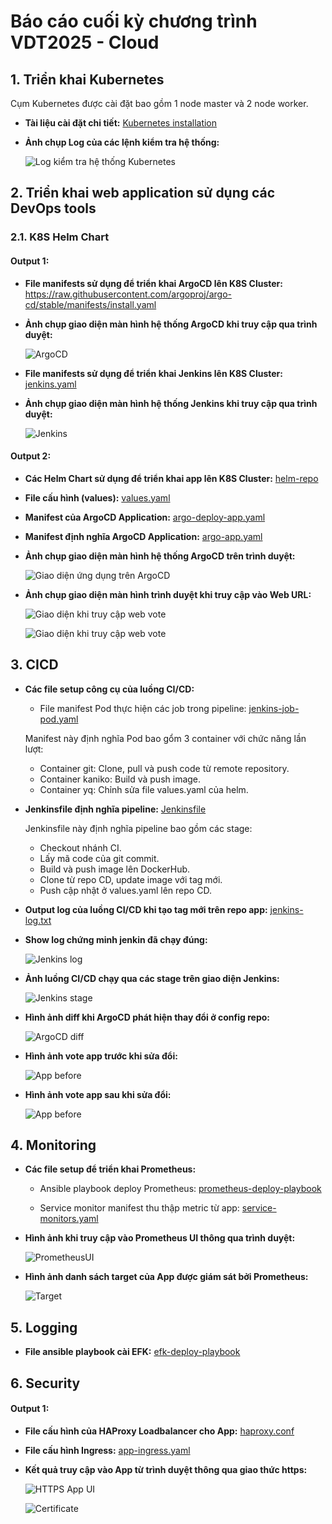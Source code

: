 # Báo cáo cuối kỳ chương trình VDT2025 - Cloud


## 1. Triển khai Kubernetes

Cụm Kubernetes được cài đặt bao gồm 1 node master và 2 node worker. 

* **Tài liệu cài đặt chi tiết:** [Kubernetes installation](https://www.notion.so/Kubernetes-installation-11b3061401cb80b3bf01cd017adf9069?source=copy_link)

* **Ảnh chụp Log của các lệnh kiểm tra hệ thống:**

    ![Log kiểm tra hệ thống Kubernetes](image/image1.png)

## 2. Triển khai web application sử dụng các DevOps tools

### 2.1. K8S Helm Chart 

#### Output 1:

* **File manifests sử dụng để triển khai ArgoCD lên K8S Cluster:** https://raw.githubusercontent.com/argoproj/argo-cd/stable/manifests/install.yaml

* **Ảnh chụp giao diện màn hình hệ thống ArgoCD khi truy cập qua trình duyệt:**

    ![ArgoCD](image/image2.png)

* **File manifests sử dụng để triển khai Jenkins lên K8S Cluster:** [jenkins.yaml](https://github.com/duyquang47/VDT2025/blob/main/manifest/jenkins.yaml)

* **Ảnh chụp giao diện màn hình hệ thống Jenkins khi truy cập qua trình duyệt:**
        
    ![Jenkins](image/image3.png)

#### Output 2:

* **Các Helm Chart sử dụng để triển khai app lên K8S Cluster:** [helm-repo](https://github.com/duyquang47/VDT2025/tree/main/helm)

* **File cấu hình (values):** [values.yaml](https://github.com/duyquang47/VDT2025/blob/main/helm/values.yaml)

* **Manifest của ArgoCD Application:** [argo-deploy-app.yaml](https://github.com/duyquang47/VDT2025-CD/blob/main/manifest/argo-deploy-app-git.yaml)

* **Manifest định nghĩa ArgoCD Application:** [argo-app.yaml](https://github.com/duyquang47/VDT2025/blob/main/manifest/agro-app.yaml) 

* **Ảnh chụp giao diện màn hình hệ thống ArgoCD trên trình duyệt:**

    ![Giao diện ứng dụng trên ArgoCD](image/image4.png)

* **Ảnh chụp giao diện màn hình trình duyệt khi truy cập vào Web URL:**

    ![Giao diện khi truy cập web vote](image/image5.png)

    ![Giao diện khi truy cập web vote](image/image6.png)

## 3. CICD

* **Các file setup công cụ của luồng CI/CD:** 

    * File manifest Pod thực hiện các job trong pipeline: [jenkins-job-pod.yaml](https://github.com/duyquang47/VDT2025-CI/blob/main/kaniko-pod.yaml)

    Manifest này định nghĩa Pod bao gổm 3 container với chức năng lần lượt:
    -  Container git: Clone, pull và push code từ remote repository.
    -  Container kaniko: Build và push image.
    -  Container yq: Chỉnh sửa file values.yaml của helm.


* **Jenkinsfile định nghĩa pipeline:** [Jenkinsfile](https://github.com/duyquang47/VDT2025-CI/blob/main/Jenkinsfile)

    Jenkinsfile này định nghĩa pipeline bao gồm các stage:
    - Checkout nhánh CI.
    - Lấy mã code của git commit.
    - Build và push image lên DockerHub.
    - Clone từ repo CD, update image với tag mới.
    - Push cập nhật ở values.yaml lên repo CD.

* **Output log của luồng CI/CD khi tạo tag mới trên repo app:** [jenkins-log.txt](https://github.com/duyquang47/VDT2025-CI/blob/main/jenkins-log)

* **Show log chứng minh jenkin đã chạy đúng:** 

    ![Jenkins log](image/image8.png)

* **Ảnh luồng CI/CD chạy qua các stage trên giao diện Jenkins:**
    
    ![Jenkins stage](image/image9.png)

* **Hình ảnh diff khi ArgoCD phát hiện thay đổi ở config repo:**

    ![ArgoCD diff](image/image16.png)

* **Hình ảnh vote app trước khi sửa đổi:**

    ![App before](image/image10.png)

* **Hình ảnh vote app sau khi sửa đổi:**

    ![App before](image/image11.png)

## 4. Monitoring

* **Các file setup để triển khai Prometheus:** 

    * Ansible playbook deploy Prometheus: [prometheus-deploy-playbook](https://github.com/duyquang47/VDT2025-CD/blob/main/manifest/deploy-prometheus.yaml)

    * Service monitor manifest thu thập metric từ app: [service-monitors.yaml](https://github.com/duyquang47/VDT2025-CD/blob/main/manifest/app-monitors.yaml)


* **Hình ảnh khi truy cập vào Prometheus UI thông qua trình duyệt:**

    ![PrometheusUI](image/image12.png)

* **Hình ảnh danh sách target của App được giám sát bởi Prometheus:**

    ![Target](image/image13.png)

## 5. Logging

* **File ansible playbook cài EFK:** [efk-deploy-playbook](https://github.com/duyquang47/VDT2025-CD/blob/main/manifest/deploy-efk.yaml)

## 6. Security

#### Output 1: 

* **File cấu hình của HAProxy Loadbalancer cho App:** [haproxy.conf](https://github.com/duyquang47/VDT2025-CD/blob/main/manifest/haproxy.conf) 
 
* **File cấu hình Ingress:** [app-ingress.yaml](https://github.com/duyquang47/VDT2025-CD/blob/main/manifest/app-ingress.yaml)

* **Kết quả truy cập vào App từ trình duyệt thông qua giao thức https:** 

    ![HTTPS App UI](image/image15.png)

    ![Certificate](image/image14.png)